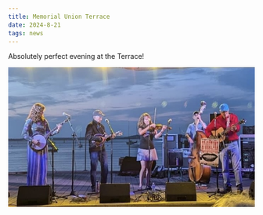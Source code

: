 ```yaml
---
title: Memorial Union Terrace
date: 2024-8-21
tags: news
---
```


Absolutely perfect evening at the Terrace!

![image](assets/images/social/Terrace-August-2024.jpg)

